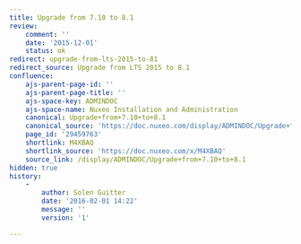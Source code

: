 ```yaml
---
title: Upgrade from 7.10 to 8.1
review:
    comment: ''
    date: '2015-12-01'
    status: ok
redirect: upgrade-from-lts-2015-to-81
redirect_source: Upgrade from LTS 2015 to 8.1
confluence:
    ajs-parent-page-id: ''
    ajs-parent-page-title: ''
    ajs-space-key: ADMINDOC
    ajs-space-name: Nuxeo Installation and Administration
    canonical: Upgrade+from+7.10+to+8.1
    canonical_source: 'https://doc.nuxeo.com/display/ADMINDOC/Upgrade+from+7.10+to+8.1'
    page_id: '29459763'
    shortlink: M4XBAQ
    shortlink_source: 'https://doc.nuxeo.com/x/M4XBAQ'
    source_link: /display/ADMINDOC/Upgrade+from+7.10+to+8.1
hidden: true
history:
    -
        author: Solen Guitter
        date: '2016-02-01 14:22'
        message: ''
        version: '1'

---
```

